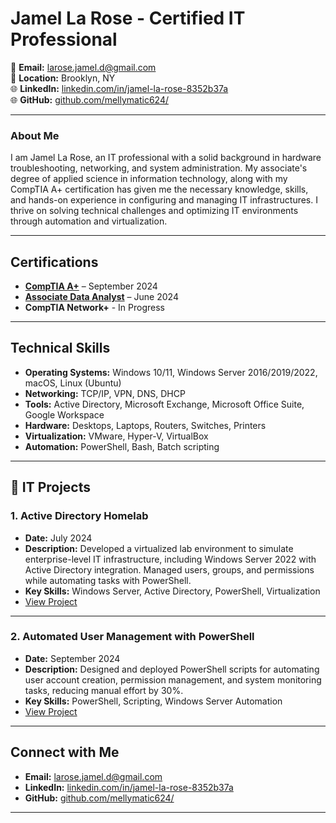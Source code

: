 # **Jamel La Rose - Certified IT Professional**

📧 **Email:** larose.jamel.d@gmail.com  
📍 **Location:** Brooklyn, NY  
🌐 **LinkedIn:** [linkedin.com/in/jamel-la-rose-8352b37a](https://www.linkedin.com/in/jamel-la-rose-8352b37a)  
🌐 **GitHub:** [github.com/mellymatic624/](https://github.com/Mellymatic624/)

---

### **About Me**

I am Jamel La Rose, an IT professional with a solid background in hardware troubleshooting, networking, and system administration. My associate's degree of applied science in information technology, along with my CompTIA A+ certification has given me the necessary knowledge, skills, and hands-on experience in configuring and managing IT infrastructures. I thrive on solving technical challenges and optimizing IT environments through automation and virtualization.

---

## **Certifications**

- **[CompTIA A+](https://www.certmetrics.com/comptia/public/verification.aspx?code=2DXDNR24D76LV79Y)** – September 2024
- **[Associate Data Analyst](https://www.datacamp.com/certificate/DAA0010819815592)** – June 2024
- **CompTIA Network+** - In Progress
---

## **Technical Skills**

- **Operating Systems:** Windows 10/11, Windows Server 2016/2019/2022, macOS, Linux (Ubuntu)
- **Networking:** TCP/IP, VPN, DNS, DHCP
- **Tools:** Active Directory, Microsoft Exchange, Microsoft Office Suite, Google Workspace
- **Hardware:** Desktops, Laptops, Routers, Switches, Printers
- **Virtualization:** VMware, Hyper-V, VirtualBox
- **Automation:** PowerShell, Bash, Batch scripting

---

## **🔧 IT Projects**

### **1. Active Directory Homelab**
- **Date:** July 2024
- **Description:** Developed a virtualized lab environment to simulate enterprise-level IT infrastructure, including Windows Server 2022 with Active Directory integration. Managed users, groups, and permissions while automating tasks with PowerShell.
- **Key Skills:** Windows Server, Active Directory, PowerShell, Virtualization
- [View Project](https://github.com/Mellymatic624/active-directory-homelab/blob/main/README.md)

---

### **2. Automated User Management with PowerShell**
- **Date:** September 2024
- **Description:** Designed and deployed PowerShell scripts for automating user account creation, permission management, and system monitoring tasks, reducing manual effort by 30%.
- **Key Skills:** PowerShell, Scripting, Windows Server Automation
- [View Project](https://github.com/Mellymatic624/Automated_User_Management/blob/main/README.md)

---

## **Connect with Me**

- **Email:** larose.jamel.d@gmail.com  
- **LinkedIn:** [linkedin.com/in/jamel-la-rose-8352b37a](https://www.linkedin.com/in/jamel-la-rose-8352b37a)  
- **GitHub:** [github.com/mellymatic624/](https://github.com/Mellymatic624/)

---
